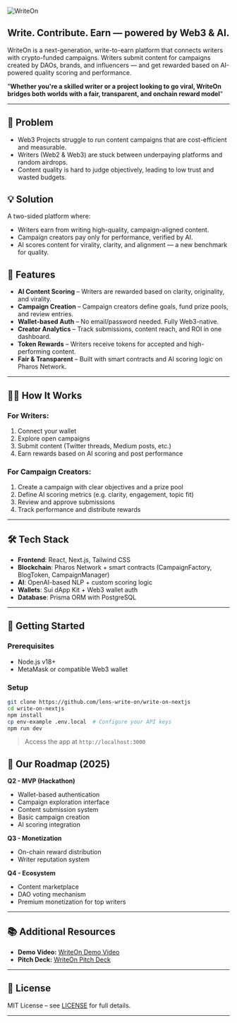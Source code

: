![WriteOn](https://github.com/user-attachments/assets/48e8d273-bbe2-4f7d-a168-f284ec6036e4)

## **Write. Contribute. Earn — powered by Web3 & AI.**

WriteOn is a next-generation, write-to-earn platform that connects writers with crypto-funded campaigns. Writers submit content for campaigns created by DAOs, brands, and influencers — and get rewarded based on AI-powered quality scoring and performance.

"**Whether you're a skilled writer or a project looking to go viral, WriteOn bridges both worlds with a fair, transparent, and onchain reward model**"

---

## 🤔 Problem
- Web3 Projects struggle to run content campaigns that are cost-efficient and measurable.
- Writers (Web2 & Web3) are stuck between underpaying platforms and random airdrops.
- Content quality is hard to judge objectively, leading to low trust and wasted budgets.

## 💡 Solution
A two-sided platform where:
- Writers earn from writing high-quality, campaign-aligned content.
- Campaign creators pay only for performance, verified by AI.
- AI scores content for virality, clarity, and alignment — a new benchmark for quality.

## 🚀 Features

- **AI Content Scoring** – Writers are rewarded based on clarity, originality, and virality.
- **Campaign Creation** – Campaign creators define goals, fund prize pools, and review entries.
- **Wallet-based Auth** – No email/password needed. Fully Web3-native.
- **Creator Analytics** – Track submissions, content reach, and ROI in one dashboard.
- **Token Rewards** – Writers receive tokens for accepted and high-performing content.
- **Fair & Transparent** – Built with smart contracts and AI scoring logic on Pharos Network.

---

## 🧑‍💻 How It Works

### For Writers:
1. Connect your wallet
2. Explore open campaigns
3. Submit content (Twitter threads, Medium posts, etc.)
4. Earn rewards based on AI scoring and post performance

### For Campaign Creators:
1. Create a campaign with clear objectives and a prize pool
2. Define AI scoring metrics (e.g. clarity, engagement, topic fit)
3. Review and approve submissions
4. Track performance and distribute rewards

---

## 🛠️ Tech Stack

- **Frontend**: React, Next.js, Tailwind CSS
- **Blockchain**: Pharos Network + smart contracts (CampaignFactory, BlogToken, CampaignManager)
- **AI**: OpenAI-based NLP + custom scoring logic
- **Wallets**: Sui dApp Kit + Web3 wallet auth
- **Database**: Prisma ORM with PostgreSQL

---

## 🧪 Getting Started

### Prerequisites

- Node.js v18+
- MetaMask or compatible Web3 wallet
  
### Setup

```bash
git clone https://github.com/lens-write-on/write-on-nextjs
cd write-on-nextjs
npm install
cp env-example .env.local  # Configure your API keys
npm run dev
```

> Access the app at `http://localhost:3000`

## 📆 Our Roadmap (2025)
**Q2 - MVP (Hackathon)**
- Wallet-based authentication
- Campaign exploration interface
- Content submission system
- Basic campaign creation
- AI scoring integration

**Q3 - Monetization**
- On-chain reward distribution
- Writer reputation system

**Q4 - Ecosystem**
- Content marketplace
- DAO voting mechanism
- Premium monetization for top writers

---
## 📚 Additional Resources
- **Demo Video:** [WriteOn Demo Video](https://youtu.be/oWiTPByKY1c)
- **Pitch Deck:** [WriteOn Pitch Deck](https://drive.google.com/file/d/1IzwvO1SG5mXtJJtPHKSeAECIqfp6KHBO/view?usp=drive_link)
---
## 📄 License
MIT License – see [LICENSE](LICENSE) for full details.

---
